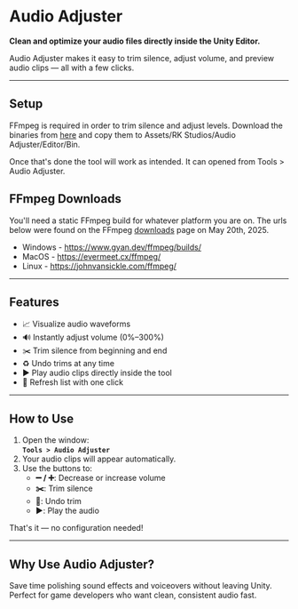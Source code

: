 # Audio Adjuster

**Clean and optimize your audio files directly inside the Unity Editor.**

Audio Adjuster makes it easy to trim silence, adjust volume, and preview audio clips — all with a few clicks.

---

## Setup

FFmpeg is required in order to trim silence and adjust levels. Download the binaries from [here](https://github.com/robbyklein/Audio-Adjuster/releases) and copy them to Assets/RK Studios/Audio Adjuster/Editor/Bin.

Once that's done the tool will work as intended. It can opened from Tools > Audio Adjuster.


## FFmpeg Downloads

You'll need a static FFmpeg build for whatever platform you are on. The urls below were found on the FFmpeg [downloads](https://www.ffmpeg.org/download.html) page on May 20th, 2025.

- Windows - https://www.gyan.dev/ffmpeg/builds/
- MacOS - https://evermeet.cx/ffmpeg/
- Linux - https://johnvansickle.com/ffmpeg/

---

## Features

- 📈 Visualize audio waveforms
- 🔊 Instantly adjust volume (0%–300%)
- ✂️ Trim silence from beginning and end
- ♻️ Undo trims at any time
- ▶️ Play audio clips directly inside the tool
- 🔄 Refresh list with one click

---

## How to Use

1. Open the window:  
   **`Tools > Audio Adjuster`**
2. Your audio clips will appear automatically.
3. Use the buttons to:
   - **➖ / ➕**: Decrease or increase volume
   - **✂️**: Trim silence
   - **🔄**: Undo trim
   - **▶️**: Play the audio

That's it — no configuration needed!

---

## Why Use Audio Adjuster?

Save time polishing sound effects and voiceovers without leaving Unity.  
Perfect for game developers who want clean, consistent audio fast.